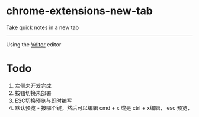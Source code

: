 # chrome-extensions-new-tab

Take quick notes in a new tab


---

Using the [Vditor](https://github.com/Vanessa219/vditor) editor





# Todo
1. 左侧未开发完成 
1. 按钮切换未部署
1. ESC切换预览与即时编写
1. 默认预览 - 按哪个键，然后可以编辑 cmd + x 或是 ctrl + x编辑， esc 预览，
